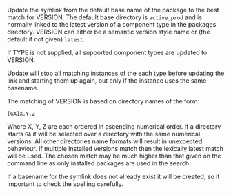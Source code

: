 Update the symlink from the default base name of the package to the best
match for VERSION. The default base directory is `active_prod` and is
normally linked to the latest version of a component type in the
packages directory. VERSION can either be a semantic version style name
or (the default if not given) `latest`.

If TYPE is not supplied, all supported component types are updated to
VERSION.

Update will stop all matching instances of the each type before updating
the link and starting them up again, but only if the instance uses the
same basename.

The matching of VERSION is based on directory names of the form:

`[GA]X.Y.Z`

Where X, Y, Z are each ordered in ascending numerical order. If a
directory starts `GA` it will be selected over a directory with the same
numerical versions. All other directories name formats will result in
unexpected behaviour. If multiple installed versions match then the
lexically latest match will be used. The chosen match may be much higher
than that given on the command line as only installed packages are used
in the search.

If a basename for the symlink does not already exist it will be created,
so it important to check the spelling carefully.
